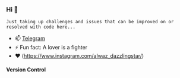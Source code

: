 ### Hi 👋
```
Just taking up challenges and issues that can be improved on or resolved with code here...
```

- 📫 [Telegram](https://t.me/bobbyabuchi)
- ⚡ Fun fact: A lover is a fighter
- ❤️ (https://www.instagram.com/alwaz_dazzlingstar/)

#### Version Control


